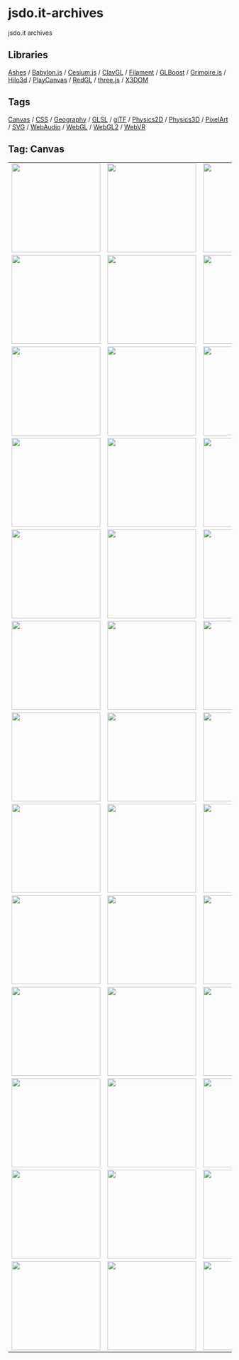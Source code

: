 # jsdo.it-archives
jsdo.it archives

## Libraries

[Ashes](../ashes) / [Babylon.js](../babylon.js) / [Cesium.js](../cesium.js) / [ClayGL](../claygl) / [Filament](../filament) / [GLBoost](../glboost)  / [Grimoire.js](../grimoire.js) / [Hilo3d](../hilo3d) / [PlayCanvas](../playcanvas) / [RedGL](../redgl) / [three.js](../three.js) / [X3DOM](../x3dom)

## Tags

[Canvas](../canvas) / [CSS](../css) / [Geography](../geography) / [GLSL](../glsl) / [glTF](../gltf) / [Physics2D](../physics2d) / [Physics3D](../physics3d) / [PixelArt](../pixelart) / [SVG](../svg) / [WebAudio](../webaudio) / [WebGL](../webgl) / [WebGL2](../webgl2) / [WebVR](../webvr)

## Tag: Canvas

<table>
<tr>
<td><a href="https://cx20.github.io/jsdo.it-archives/cx20/d7ab" title="手書きっぽく立方体を書いてみるテスト"><img src="https://cx20.github.io/jsdo.it-archives/screenshot/d7ab.jpg" width="200" height="200"></a></td>
<td><a href="https://cx20.github.io/jsdo.it-archives/cx20/d6YD" title="ASCII文字で3Dを表現してみるテスト（改）"><img src="https://cx20.github.io/jsdo.it-archives/screenshot/d6YD.jpg" width="200" height="200"></a></td>
<td><a href="https://cx20.github.io/jsdo.it-archives/cx20/w7S2" title="HTML TABLEで3Dを表現してみるテスト（改）"><img src="https://cx20.github.io/jsdo.it-archives/screenshot/w7S2.jpg" width="200" height="200"></a></td>
<td><a href="https://cx20.github.io/jsdo.it-archives/cx20/yQOq" title="HTML Button で3Dを表現してみるテスト（改）"><img src="https://cx20.github.io/jsdo.it-archives/screenshot/yQOq.jpg" width="200" height="200"></a></td>
</tr>
<tr>
<td><a href="https://cx20.github.io/jsdo.it-archives/cx20/tOSu" title="obelisk.jsで3Dを表現してみるテスト（改）"><img src="https://cx20.github.io/jsdo.it-archives/screenshot/tOSu.jpg" width="200" height="200"></a></td>
<td><a href="https://cx20.github.io/jsdo.it-archives/cx20/paRM" title="isomer.jsで3Dを表現してみるテスト（改）"><img src="https://cx20.github.io/jsdo.it-archives/screenshot/paRM.jpg" width="200" height="200"></a></td>
<td><a href="https://cx20.github.io/jsdo.it-archives/cx20/jahK" title="forked: はじめてのCube"><img src="https://cx20.github.io/jsdo.it-archives/screenshot/jahK.jpg" width="200" height="200"></a></td>
<td><a href="https://cx20.github.io/jsdo.it-archives/cx20/hzlr" title="forked: はじめてのCube"><img src="https://cx20.github.io/jsdo.it-archives/screenshot/hzlr.jpg" width="200" height="200"></a></td>
</tr>
<tr>
<td><a href="https://cx20.github.io/jsdo.it-archives/cx20/zAKr" title="forked: はじめてのCube"><img src="https://cx20.github.io/jsdo.it-archives/screenshot/zAKr.jpg" width="200" height="200"></a></td>
<td><a href="https://cx20.github.io/jsdo.it-archives/cx20/tFPu" title="forked: はじめてのCube"><img src="https://cx20.github.io/jsdo.it-archives/screenshot/tFPu.jpg" width="200" height="200"></a></td>
<td><a href="https://cx20.github.io/jsdo.it-archives/cx20/9owu" title="ドット絵を LED っぽく表示するテスト（その１）"><img src="https://cx20.github.io/jsdo.it-archives/screenshot/9owu.jpg" width="200" height="200"></a></td>
<td><a href="https://cx20.github.io/jsdo.it-archives/cx20/8tfT" title="ドット絵を LED っぽく表示するテスト（その２）"><img src="https://cx20.github.io/jsdo.it-archives/screenshot/8tfT.jpg" width="200" height="200"></a></td>
</tr>
<tr>
<td><a href="https://cx20.github.io/jsdo.it-archives/cx20/2DwX" title="ドット絵を液晶表示っぽくするテスト"><img src="https://cx20.github.io/jsdo.it-archives/screenshot/2DwX.jpg" width="200" height="200"></a></td>
<td><a href="https://cx20.github.io/jsdo.it-archives/cx20/j4TG" title="ドット絵をCRT表示っぽくするテスト"><img src="https://cx20.github.io/jsdo.it-archives/screenshot/j4TG.jpg" width="200" height="200"></a></td>
<td><a href="https://cx20.github.io/jsdo.it-archives/cx20/b6rA" title="ドット絵を濃淡で表現するテスト"><img src="https://cx20.github.io/jsdo.it-archives/screenshot/b6rA.jpg" width="200" height="200"></a></td>
<td><a href="https://cx20.github.io/jsdo.it-archives/cx20/gvVK" title="ドット絵を漢字の濃淡で表現するテスト"><img src="https://cx20.github.io/jsdo.it-archives/screenshot/gvVK.jpg" width="200" height="200"></a></td>
</tr>
<tr>
<td><a href="https://cx20.github.io/jsdo.it-archives/cx20/b5Tg" title="ドット絵を点字で表現するテスト"><img src="https://cx20.github.io/jsdo.it-archives/screenshot/b5Tg.jpg" width="200" height="200"></a></td>
<td><a href="https://cx20.github.io/jsdo.it-archives/cx20/cwvu" title="マルチcanvasでドット絵を物理演算してみるテスト"><img src="https://cx20.github.io/jsdo.it-archives/screenshot/cwvu.jpg" width="200" height="200"></a></td>
<td><a href="https://cx20.github.io/jsdo.it-archives/cx20/4jiQ" title="『群れ』シミュレーションをドット絵に変えてみるテスト"><img src="https://cx20.github.io/jsdo.it-archives/screenshot/4jiQ.jpg" width="200" height="200"></a></td>
<td><a href="https://cx20.github.io/jsdo.it-archives/cx20/lfVq" title="『群れ』シミュレーションをドット絵に変えてみるテスト（その２）"><img src="https://cx20.github.io/jsdo.it-archives/screenshot/lfVq.jpg" width="200" height="200"></a></td>
</tr>
<tr>
<td><a href="https://cx20.github.io/jsdo.it-archives/cx20/yKZ8" title="forked: EaselJS テスト"><img src="https://cx20.github.io/jsdo.it-archives/screenshot/yKZ8.jpg" width="200" height="200"></a></td>
<td><a href="https://cx20.github.io/jsdo.it-archives/cx20/jC2l" title="EaselJS でドットをランダムに移動させるテスト"><img src="https://cx20.github.io/jsdo.it-archives/screenshot/jC2l.jpg" width="200" height="200"></a></td>
<td><a href="https://cx20.github.io/jsdo.it-archives/cx20/k7dr" title="ドット絵にキラキラエフェクトをかけてみるテスト"><img src="https://cx20.github.io/jsdo.it-archives/screenshot/k7dr.jpg" width="200" height="200"></a></td>
<td><a href="https://cx20.github.io/jsdo.it-archives/cx20/cw5X" title="texgen.js でドット絵を描いてみるテスト"><img src="https://cx20.github.io/jsdo.it-archives/screenshot/cw5X.jpg" width="200" height="200"></a></td>
</tr>
<tr>
<td><a href="https://cx20.github.io/jsdo.it-archives/cx20/fH8i" title="揺れるパーティクルでドット絵を描いてみるテスト"><img src="https://cx20.github.io/jsdo.it-archives/screenshot/fH8i.jpg" width="200" height="200"></a></td>
<td><a href="https://cx20.github.io/jsdo.it-archives/cx20/ntAb" title="ドット絵でブロック崩しするテスト"><img src="https://cx20.github.io/jsdo.it-archives/screenshot/ntAb.jpg" width="200" height="200"></a></td>
<td><a href="https://cx20.github.io/jsdo.it-archives/cx20/7Cvi" title="ハニカム構造でドット絵を描くテスト"><img src="https://cx20.github.io/jsdo.it-archives/screenshot/7Cvi.jpg" width="200" height="200"></a></td>
<td><a href="https://cx20.github.io/jsdo.it-archives/cx20/vQY3" title="Canvas でベン図を書いてみるテスト"><img src="https://cx20.github.io/jsdo.it-archives/screenshot/vQY3.jpg" width="200" height="200"></a></td>
</tr>
<tr>
<td><a href="https://cx20.github.io/jsdo.it-archives/cx20/sZm0p" title="HTML5 + Canvas で四角形を描くテスト"><img src="https://cx20.github.io/jsdo.it-archives/screenshot/sZm0p.jpg" width="200" height="200"></a></td>
<td><a href="https://cx20.github.io/jsdo.it-archives/cx20/zPGP" title="HTML5 + Canvas で三角形を描くテスト"><img src="https://cx20.github.io/jsdo.it-archives/screenshot/zPGP.jpg" width="200" height="200"></a></td>
<td><a href="https://cx20.github.io/jsdo.it-archives/cx20/9uO9" title="Canvas で音楽のビジュアライズを試してみるテスト"><img src="https://cx20.github.io/jsdo.it-archives/screenshot/9uO9.jpg" width="200" height="200"></a></td>
<td><a href="https://cx20.github.io/jsdo.it-archives/cx20/etk3" title="Canvas で音楽のビジュアライズを試してみるテスト（その２）"><img src="https://cx20.github.io/jsdo.it-archives/screenshot/etk3.jpg" width="200" height="200"></a></td>
</tr>
<tr>
<td><a href="https://cx20.github.io/jsdo.it-archives/cx20/W2cn" title="forked: オリンピックロゴ（Canvas編）"><img src="https://cx20.github.io/jsdo.it-archives/screenshot/W2cn.jpg" width="200" height="200"></a></td>
<td><a href="https://cx20.github.io/jsdo.it-archives/cx20/I9FV" title="forked: オリンピックロゴ・デ・ライオン"><img src="https://cx20.github.io/jsdo.it-archives/screenshot/I9FV.jpg" width="200" height="200"></a></td>
<td><a href="https://cx20.github.io/jsdo.it-archives/cx20/2IEU" title="オリンピックロゴを物理演算してみるテスト（その１）（調整中）"><img src="https://cx20.github.io/jsdo.it-archives/screenshot/2IEU.jpg" width="200" height="200"></a></td>
<td><a href="https://cx20.github.io/jsdo.it-archives/cx20/OkxS" title="スーパーカミオカンデの検出結果をLEDっぽく表示してみるテスト"><img src="https://cx20.github.io/jsdo.it-archives/screenshot/OkxS.jpg" width="200" height="200"></a></td>
</tr>
<tr>
<td><a href="https://cx20.github.io/jsdo.it-archives/cx20/pmnX" title="texgen.js を試してみるテスト"><img src="https://cx20.github.io/jsdo.it-archives/screenshot/pmnX.jpg" width="200" height="200"></a></td>
<td><a href="https://cx20.github.io/jsdo.it-archives/cx20/cd6f" title="texgen.js を試してみるテスト（その２）"><img src="https://cx20.github.io/jsdo.it-archives/screenshot/cd6f.jpg" width="200" height="200"></a></td>
<td><a href="https://cx20.github.io/jsdo.it-archives/cx20/2xXN" title="texgen.js を試してみるテスト（その３）"><img src="https://cx20.github.io/jsdo.it-archives/screenshot/2xXN.jpg" width="200" height="200"></a></td>
<td><a href="https://cx20.github.io/jsdo.it-archives/cx20/gY3w" title="texgen.js を試してみるテスト（その４）"><img src="https://cx20.github.io/jsdo.it-archives/screenshot/gY3w.jpg" width="200" height="200"></a></td>
</tr>
<tr>
<td><a href="https://cx20.github.io/jsdo.it-archives/cx20/z4VL" title="texgen.js を試してみるテスト（その５）"><img src="https://cx20.github.io/jsdo.it-archives/screenshot/z4VL.jpg" width="200" height="200"></a></td>
<td><a href="https://cx20.github.io/jsdo.it-archives/cx20/yXYm" title="texgen.js でアニメーションさせてみるテスト"><img src="https://cx20.github.io/jsdo.it-archives/screenshot/yXYm.jpg" width="200" height="200"></a></td>
<td><a href="https://cx20.github.io/jsdo.it-archives/cx20/5Hek" title="TexGen.js でアニメーションさせてみるテスト（その２）"><img src="https://cx20.github.io/jsdo.it-archives/screenshot/5Hek.jpg" width="200" height="200"></a></td>
<td><a href="https://cx20.github.io/jsdo.it-archives/cx20/age2" title="TexGen.js でアニメーションさせてみるテスト（その３）"><img src="https://cx20.github.io/jsdo.it-archives/screenshot/age2.jpg" width="200" height="200"></a></td>
</tr>
<tr>
<td><a href="https://cx20.github.io/jsdo.it-archives/cx20/qAMm" title="Canvas でベクターフォントを使って文字を描いてみるテスト"><img src="https://cx20.github.io/jsdo.it-archives/screenshot/qAMm.jpg" width="200" height="200"></a></td>
<td><a href="https://cx20.github.io/jsdo.it-archives/cx20/jQVW" title="Canvas でベクターフォントを使って文字を描いてみるテスト（その２）"><img src="https://cx20.github.io/jsdo.it-archives/screenshot/jQVW.jpg" width="200" height="200"></a></td>
<td><a href="https://cx20.github.io/jsdo.it-archives/cx20/tUm6" title="HTML TABLEで文字を描いてみるテスト（その２）"><img src="https://cx20.github.io/jsdo.it-archives/screenshot/tUm6.jpg" width="200" height="200"></a></td>
<td><a href="https://cx20.github.io/jsdo.it-archives/cx20/prGL" title="HTML TABLEで文字を描いてみるテスト（その３）"><img src="https://cx20.github.io/jsdo.it-archives/screenshot/prGL.jpg" width="200" height="200"></a></td>
</tr>
<tr>
<td><a href="https://cx20.github.io/jsdo.it-archives/cx20/2S44" title="3D描画入門（その１.Wireframe）"><img src="https://cx20.github.io/jsdo.it-archives/screenshot/2S44.jpg" width="200" height="200"></a></td>
<td><a href="https://cx20.github.io/jsdo.it-archives/cx20/ADDX" title="3D描画入門（その２.Rasterization）"><img src="https://cx20.github.io/jsdo.it-archives/screenshot/ADDX.jpg" width="200" height="200"></a></td>
<td><a href="https://cx20.github.io/jsdo.it-archives/cx20/Q2cR" title="3D描画入門（その３.Flat Shading）"><img src="https://cx20.github.io/jsdo.it-archives/screenshot/Q2cR.jpg" width="200" height="200"></a></td>
<td><a href="https://cx20.github.io/jsdo.it-archives/cx20/e5rO" title="3D描画入門（その４.Gouraud Shading）"><img src="https://cx20.github.io/jsdo.it-archives/screenshot/e5rO.jpg" width="200" height="200"></a></td>
</tr>
</table>
